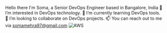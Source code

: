Hello there
I'm Soma, a Senior DevOps Engineer based in Bangalore, India
👀 I’m interested in DevOps technology.
🌱 I’m currently learning DevOps tools.
💞️ I’m looking to collaborate on DevOps projects.
📫 You can reach out to me via somamehra97@gmail.com
![AWS](https://img.shields.io/badge/AWS-%23FF9900.svg?style=for-the-badge&logo=amazon-aws&logoColor=white)

